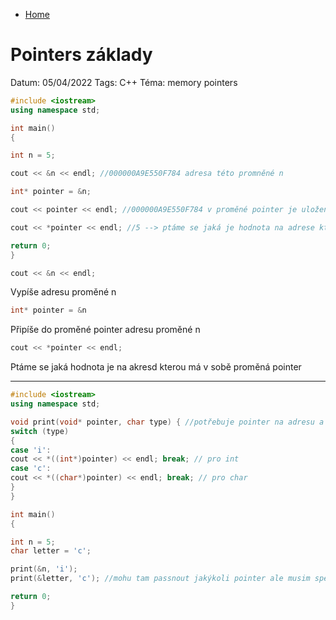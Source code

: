 - [Home](/cplusplus/home)

# Pointers základy 

Datum: 05/04/2022 
Tags: C++ 
Téma: memory pointers 

```cpp 
#include <iostream> 
using namespace std; 

int main() 
{ 

int n = 5; 

cout << &n << endl; //000000A9E550F784 adresa této promněné n 

int* pointer = &n; 

cout << pointer << endl; //000000A9E550F784 v proměné pointer je uložena adresa proměné n 

cout << *pointer << endl; //5 --> ptáme se jaká je hodnota na adrese kterou má pointer uloženou 

return 0; 
} 
``` 

```cpp 
cout << &n << endl; 
``` 

Vypíše adresu proměné n 

```cpp 
int* pointer = &n 
``` 

Připíše do proměné pointer adresu proměné n 

```cpp 
cout << *pointer << endl; 
``` 

Ptáme se jaká hodnota je na akresd kterou má v sobě proměná pointer 

--- 

```cpp 
#include <iostream> 
using namespace std; 

void print(void* pointer, char type) { //potřebuje pointer na adresu a typ co je to za typ 
switch (type) 
{ 
case 'i': 
cout << *((int*)pointer) << endl; break; // pro int 
case 'c': 
cout << *((char*)pointer) << endl; break; // pro char 
} 
} 

int main() 
{ 

int n = 5; 
char letter = 'c'; 

print(&n, 'i'); 
print(&letter, 'c'); //mohu tam passnout jakýkoli pointer ale musim specifikovat co to je 

return 0; 
} 
```
